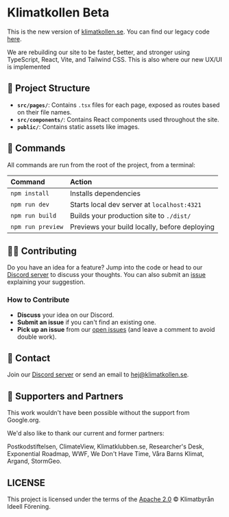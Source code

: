 # Klimatkollen Beta

This is the new version of [klimatkollen.se](https://klimatkollen.se). You can find our legacy code [here](https://github.com/Klimatbyran/klimatkollen).

We are rebuilding our site to be faster, better, and stronger using TypeScript, React, Vite, and Tailwind CSS. This is also where our new UX/UI is implemented

## 🚀 Project Structure

- **`src/pages/`**: Contains `.tsx` files for each page, exposed as routes based on their file names.
- **`src/components/`**: Contains React components used throughout the site.
- **`public/`**: Contains static assets like images.

## 🧞 Commands

All commands are run from the root of the project, from a terminal:

| Command           | Action                                        |
| :---------------- | :-------------------------------------------- |
| `npm install`     | Installs dependencies                         |
| `npm run dev`     | Starts local dev server at `localhost:4321`   |
| `npm run build`   | Builds your production site to `./dist/`      |
| `npm run preview` | Previews your build locally, before deploying |

## 👩‍💻 Contributing

Do you have an idea for a feature? Jump into the code or head to our [Discord server](https://discord.gg/N5P64QPQ6v) to discuss your thoughts. You can also submit an [issue](https://github.com/Klimatbyran/beta/issues) explaining your suggestion.

### How to Contribute

- **Discuss** your idea on our Discord.
- **Submit an issue** if you can't find an existing one.
- **Pick up an issue** from our [open issues](https://github.com/Klimatbyran/beta/issues) (and leave a comment to avoid double work).

## 📠 Contact

Join our [Discord server](https://discord.gg/N5P64QPQ6v) or send an email to [hej@klimatkollen.se](mailto:hej@klimatkollen.se).

## 🫶 Supporters and Partners

This work wouldn't have been possible without the support from Google.org.

We'd also like to thank our current and former partners:

Postkodstiftelsen, ClimateView, Klimatklubben.se, Researcher's Desk, Exponential Roadmap, WWF, We Don't Have Time, Våra Barns Klimat, Argand, StormGeo.

## LICENSE

This project is licensed under the terms of the [Apache 2.0](LICENSE) © Klimatbyrån Ideell Förening.
